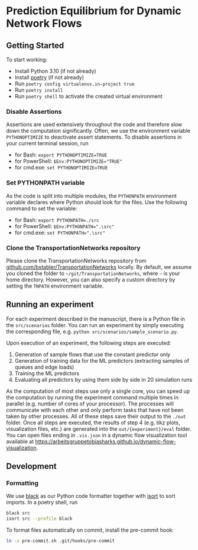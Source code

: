 # Prediction Equilibrium for Dynamic Network Flows

## Getting Started

To start working:

* Install Python 3.10 (if not already)
* Install [poetry](https://python-poetry.org/) (if not already)
* Run `poetry config virtualenvs.in-project true`
* Run `poetry install`
* Run `poetry shell` to activate the created virtual environment

### Disable Assertions

Assertions are used extensively throughout the code and therefore slow down the computation significantly.
Often, we use the environment variable `PYTHONOPTIMIZE` to deactivate assert statements.
To disable assertions in your current terminal session, run
 * for Bash: `export PYTHONOPTIMIZE=TRUE`
 * for PowerShell: `$Env:PYTHONOPTIMIZE="TRUE"`
 * for cmd.exe: `set PYTHONOPTIMIZE=TRUE`

### Set PYTHONPATH variable

As the code is split into multiple modules, the `PYTHONPATH` environment variable declares where Python should look for the files.
Use the following command to set the variable:
 * for Bash: `export PYTHONPATH=./src`
 * for PowerShell: `$Env:PYTHONPATH=".\src"`
 * for cmd.exe: `set PYTHONPATH=".\src"`

### Clone the TransportationNetworks repository

Please clone the TransportationNetworks repository from [github.com/bstabler/TransportationNetworks](https://github.com/bstabler/TransportationNetworks) locally.
By default, we assume you cloned the folder to `~/git/TransportationNetworks`, where `~` is your home directory.
However, you can also specify a custom directory by setting the `TNPATH` environment variable.

## Running an experiment

For each experiment described in the manuscript, there is a Python file in the `src/scenarios` folder.
You can run an experiment by simply executing the corresponding file, e.g. `python src/scenarios/sample_scenario.py`.

Upon execution of an experiment, the following steps are executed:

1. Generation of sample flows that use the constant predictor only
2. Generation of training data for the ML predictors (extracting samples of queues and edge loads)
3. Training the ML predictors
4. Evaluating all predictors by using them side by side in 20 simulation runs

As the computation of most steps use only a single core, you can speed up the computation by running the experiment command multiple times in parallel (e.g. number of cores of your processor).
The processes will communicate with each other and only perform tasks that have not been taken by other processes.
All of these steps save their output to the `./out` folder.
Once all steps are executed, the results of step 4 (e.g. tikz plots, visualization files, etc.) are generated into the `out/{experiment}/eval` folder.
You can open files ending in `.vis.json` in a dynamic flow visualization tool available at https://arbeitsgruppetobiasharks.github.io/dynamic-flow-visualization.


## Development


### Formatting

We use [black](https://github.com/psf/black) as our Python code formatter together with [isort](https://github.com/PyCQA/isort) to sort imports.
In a poetry shell, run
```sh
black src
isort src --profile black
```
To format files automatically on commit, install the pre-commit hook:
```sh
ln -s pre-commit.sh .git/hooks/pre-commit
```